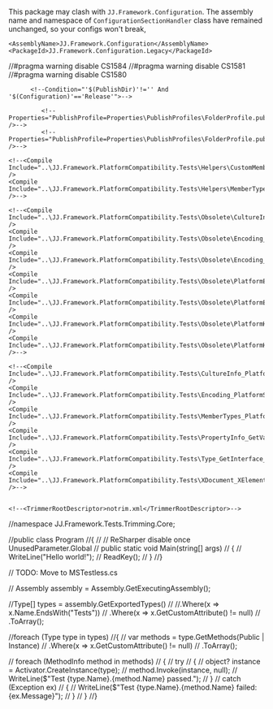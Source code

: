 
  <ItemGroup>
    <PackageReference Update="JJ.Framework.Common" Version="[0.0.0,1.0.0)" />
  </ItemGroup>

This package may clash with `JJ.Framework.Configuration`.
The assembly name and namespace of `ConfigurationSectionHandler` class have remained unchanged, so your configs won't break,

    <AssemblyName>JJ.Framework.Configuration</AssemblyName>
    <PackageId>JJ.Framework.Configuration.Legacy</PackageId>


//#pragma warning disable CS1584
//#pragma warning disable CS1581
//#pragma warning disable CS1580


  <!--<PropertyGroup Condition="$(TargetFramework)!='net461'">-->

          <!--Condition="'$(PublishDir)'!='' And '$(Configuration)'=='Release'">-->

             <!--Properties="PublishProfile=Properties\PublishProfiles\FolderProfile.pubxml;NoBuild=true" />-->
             <!--Properties="PublishProfile=Properties\PublishProfiles\FolderProfile.pubxml" />-->

    <!--<Compile Include="..\JJ.Framework.PlatformCompatibility.Tests\Helpers\CustomMemberInfo.cs" />
    <Compile Include="..\JJ.Framework.PlatformCompatibility.Tests\Helpers\MemberTypes_TestHelper.cs" />-->

    <!--<Compile Include="..\JJ.Framework.PlatformCompatibility.Tests\Obsolete\CultureInfo_PlatformSafe_Obsolete_Tests.cs" />
    <Compile Include="..\JJ.Framework.PlatformCompatibility.Tests\Obsolete\Encoding_PlatformSafe_Accessor.cs" />
    <Compile Include="..\JJ.Framework.PlatformCompatibility.Tests\Obsolete\Encoding_PlatformSafe_Obsolete_Tests.cs" />
    <Compile Include="..\JJ.Framework.PlatformCompatibility.Tests\Obsolete\PlatformExtensions_Accessor.cs" />
    <Compile Include="..\JJ.Framework.PlatformCompatibility.Tests\Obsolete\PlatformExtensions_Obsolete_Tests.cs" />
    <Compile Include="..\JJ.Framework.PlatformCompatibility.Tests\Obsolete\PlatformHelper_Accessor.cs" />
    <Compile Include="..\JJ.Framework.PlatformCompatibility.Tests\Obsolete\PlatformHelper_Obsolete_Tests.cs" />-->

    <!--<Compile Include="..\JJ.Framework.PlatformCompatibility.Tests\CultureInfo_PlatformSafe_Tests.cs" />
    <Compile Include="..\JJ.Framework.PlatformCompatibility.Tests\Encoding_PlatformSafe_Tests.cs" />
    <Compile Include="..\JJ.Framework.PlatformCompatibility.Tests\MemberTypes_PlatformSafe_Tests.cs" />
    <Compile Include="..\JJ.Framework.PlatformCompatibility.Tests\PropertyInfo_GetValue_PlatformSafe_Tests.cs" />
    <Compile Include="..\JJ.Framework.PlatformCompatibility.Tests\Type_GetInterface_PlatformSafe_Tests.cs" />
    <Compile Include="..\JJ.Framework.PlatformCompatibility.Tests\XDocument_XElement_PlatformSafe_Tests.cs" />-->


    <!--<TrimmerRootDescriptor>notrim.xml</TrimmerRootDescriptor>-->

//namespace JJ.Framework.Tests.Trimming.Core;

//public class Program
//{
//    // ReSharper disable once UnusedParameter.Global
//    public static void Main(string[] args)
//    {
//        WriteLine("Hello world!");
//        ReadKey();
//    }
//}

// TODO: Move to MSTestless.cs


// Assembly assembly = Assembly.GetExecutingAssembly();

//Type[] types = assembly.GetExportedTypes()
//                       //.Where(x => x.Name.EndsWith("Tests"))
//                       .Where(x => x.GetCustomAttribute<TestClassAttribute>() != null)
//                       .ToArray();

//foreach (Type type in types)
//{
//    var methods = type.GetMethods(Public | Instance)
//                      .Where(x => x.GetCustomAttribute<TestMethodAttribute>() != null)
//                      .ToArray();

//    foreach (MethodInfo method in methods)
//    {
//        try
//        {
//            object? instance = Activator.CreateInstance(type);
//            method.Invoke(instance, null);
//            WriteLine($"Test {type.Name}.{method.Name} passed.");
//        }
//        catch (Exception ex)
//        {
//            WriteLine($"Test {type.Name}.{method.Name} failed: {ex.Message}");
//        }
//    }
//}
